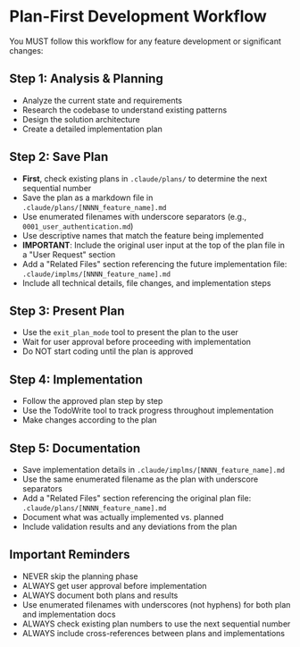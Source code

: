# Plan-First Development Workflow

You MUST follow this workflow for any feature development or significant changes:

## Step 1: Analysis & Planning
- Analyze the current state and requirements
- Research the codebase to understand existing patterns
- Design the solution architecture
- Create a detailed implementation plan

## Step 2: Save Plan
- **First**, check existing plans in `.claude/plans/` to determine the next sequential number
- Save the plan as a markdown file in `.claude/plans/[NNNN_feature_name].md`
- Use enumerated filenames with underscore separators (e.g., `0001_user_authentication.md`)
- Use descriptive names that match the feature being implemented
- **IMPORTANT**: Include the original user input at the top of the plan file in a "User Request" section
- Add a "Related Files" section referencing the future implementation file: `.claude/implms/[NNNN_feature_name].md`
- Include all technical details, file changes, and implementation steps

## Step 3: Present Plan
- Use the `exit_plan_mode` tool to present the plan to the user
- Wait for user approval before proceeding with implementation
- Do NOT start coding until the plan is approved

## Step 4: Implementation
- Follow the approved plan step by step
- Use the TodoWrite tool to track progress throughout implementation
- Make changes according to the plan

## Step 5: Documentation
- Save implementation details in `.claude/implms/[NNNN_feature_name].md`
- Use the same enumerated filename as the plan with underscore separators
- Add a "Related Files" section referencing the original plan file: `.claude/plans/[NNNN_feature_name].md`
- Document what was actually implemented vs. planned
- Include validation results and any deviations from the plan

## Important Reminders
- NEVER skip the planning phase
- ALWAYS get user approval before implementation
- ALWAYS document both plans and results
- Use enumerated filenames with underscores (not hyphens) for both plan and implementation docs
- ALWAYS check existing plan numbers to use the next sequential number
- ALWAYS include cross-references between plans and implementations